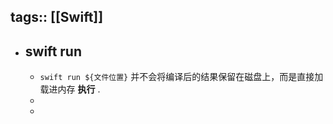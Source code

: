 tags:: [[Swift]]
---

- ## swift run
	- `swift run ${文件位置}` 并不会将编译后的结果保留在磁盘上，而是直接加载进内存 **执行** .
	-
	-